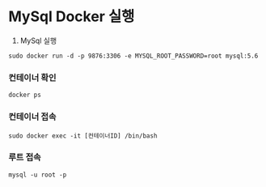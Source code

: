 MySql Docker 실행
==================

1. MySql 실행
```
sudo docker run -d -p 9876:3306 -e MYSQL_ROOT_PASSWORD=root mysql:5.6
```

### 컨테이너 확인
```
docker ps
```

### 컨테이너 접속
```
sudo docker exec -it [컨테이너ID] /bin/bash
```

### 루트 접속
```
mysql -u root -p
```